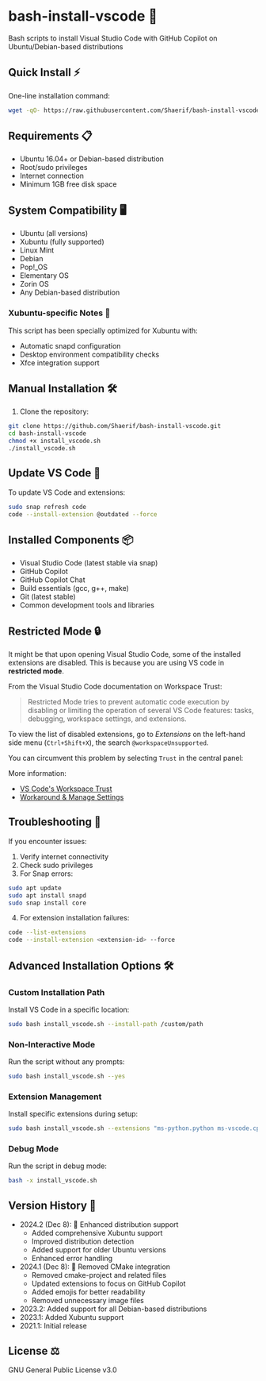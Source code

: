 # bash-install-vscode 🚀
Bash scripts to install Visual Studio Code with GitHub Copilot on Ubuntu/Debian-based distributions

## Quick Install ⚡
One-line installation command:
```bash
wget -qO- https://raw.githubusercontent.com/Shaerif/bash-install-vscode/refs/heads/main/install_vscode.sh | sudo bash
```

## Requirements 📋
- Ubuntu 16.04+ or Debian-based distribution 
- Root/sudo privileges
- Internet connection
- Minimum 1GB free disk space

## System Compatibility 🖥️
- Ubuntu (all versions)
- Xubuntu (fully supported) 
- Linux Mint
- Debian
- Pop!_OS
- Elementary OS
- Zorin OS
- Any Debian-based distribution

### Xubuntu-specific Notes 🎯
This script has been specially optimized for Xubuntu with:
- Automatic snapd configuration
- Desktop environment compatibility checks
- Xfce integration support

## Manual Installation 🛠️
1. Clone the repository:
```bash
git clone https://github.com/Shaerif/bash-install-vscode.git
cd bash-install-vscode
chmod +x install_vscode.sh
./install_vscode.sh
```

## Update VS Code 🔄
To update VS Code and extensions:
```bash
sudo snap refresh code
code --install-extension @outdated --force
```

## Installed Components 📦
- Visual Studio Code (latest stable via snap)
- GitHub Copilot
- GitHub Copilot Chat
- Build essentials (gcc, g++, make)
- Git (latest stable)
- Common development tools and libraries

## Restricted Mode 🔒

It might be that upon opening Visual Studio Code, some of the installed extensions are disabled. This is because you are using VS code in **restricted mode**. 

From the Visual Studio Code documentation on Workspace Trust:

> Restricted Mode tries to prevent automatic code execution by disabling or limiting the operation of several VS Code features: tasks, debugging, workspace settings, and extensions.

To view the list of disabled extensions, go to *Extensions* on the left-hand side menu (`Ctrl+Shift+X`), the search `@workspaceUnsupported`. 

You can circumvent this problem by selecting `Trust` in the central panel:

More information:

- [VS Code's Workspace Trust](https://code.visualstudio.com/docs/editor/workspace-trust)
- [Workaround & Manage Settings](https://stackoverflow.com/a/67940194)

## Troubleshooting 🔧
If you encounter issues:
1. Verify internet connectivity
2. Check sudo privileges
3. For Snap errors:
```bash
sudo apt update
sudo apt install snapd
sudo snap install core
```
4. For extension installation failures:
```bash
code --list-extensions
code --install-extension <extension-id> --force
```

## Advanced Installation Options 🛠️

### Custom Installation Path
Install VS Code in a specific location:
```bash
sudo bash install_vscode.sh --install-path /custom/path
```

### Non-Interactive Mode
Run the script without any prompts:
```bash
sudo bash install_vscode.sh --yes
```

### Extension Management
Install specific extensions during setup:
```bash
sudo bash install_vscode.sh --extensions "ms-python.python ms-vscode.cpptools"
```

### Debug Mode
Run the script in debug mode:
```bash
bash -x install_vscode.sh
```

## Version History 📅
- 2024.2 (Dec 8): 🔄 Enhanced distribution support
  - Added comprehensive Xubuntu support
  - Improved distribution detection
  - Added support for older Ubuntu versions
  - Enhanced error handling
- 2024.1 (Dec 8): 🎯 Removed CMake integration
  - Removed cmake-project and related files
  - Updated extensions to focus on GitHub Copilot
  - Added emojis for better readability
  - Removed unnecessary image files
- 2023.2: Added support for all Debian-based distributions
- 2023.1: Added Xubuntu support
- 2021.1: Initial release

## License ⚖️
GNU General Public License v3.0
